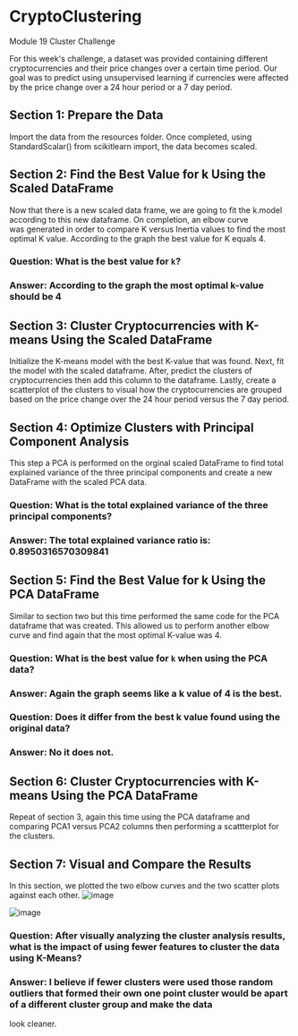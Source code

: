 # **CryptoClustering**
Module 19 Cluster Challenge

For this week's challenge, a dataset was provided containing different cryptocurrencies and their price changes over a certain time period. Our goal was to predict using unsupervised learning if currencies were affected by the price change over a 24 hour period or a 7 day period. 


## **Section 1: Prepare the Data**

Import the data from the resources folder. Once completed, using StandardScalar() from scikitlearn import, the data becomes scaled.


## **Section 2: Find the Best Value for k Using the Scaled DataFrame**

Now that there is a new scaled data frame, we are going to fit the k.model according to this new dataframe. On completion, an elbow curve  
was generated in order to compare K versus Inertia values to find the most optimal K value. According to the graph the best value for K equals 4.

### Question: What is the best value for `k`?
### Answer: According to the graph the most optimal k-value should be 4


## **Section 3: Cluster Cryptocurrencies with K-means Using the Scaled DataFrame**

Initialize the K-means model with the best K-value that was found. Next, fit the model with the scaled dataframe. After, predict the clusters of cryptocurrencies then
add this column to the dataframe. Lastly, create a scatterplot of the clusters to visual how the cryptocurrencies are grouped based on the price change over the 24 hour period
versus the 7 day period.

## **Section 4: Optimize Clusters with Principal Component Analysis**

This step a PCA is performed on the orginal scaled DataFrame to find total explained variance of the three principal components and create a new DataFrame with the 
scaled PCA data.

### Question: What is the total explained variance of the three principal components?
### Answer: The total explained variance ratio is: 0.8950316570309841

## **Section 5: Find the Best Value for k Using the PCA DataFrame**

Similar to section two but this time performed the same code for the PCA dataframe that was created. This allowed us to perform another elbow curve and find again that the most optimal 
K-value was 4.

### Question: What is the best value for `k` when using the PCA data?
### Answer: Again the graph seems like a k value of 4 is the best.

### Question: Does it differ from the best k value found using the original data?
### Answer: No it does not.

## **Section 6: Cluster Cryptocurrencies with K-means Using the PCA DataFrame**

Repeat of section 3, again this time using the PCA dataframe and comparing PCA1 versus PCA2 columns then performing a scattterplot for the clusters.

## **Section 7: Visual and Compare the Results** 
In this section, we plotted the two elbow curves and the two scatter plots against each other. 
![image](https://github.com/user-attachments/assets/659102c6-b290-4e9d-ac90-4fccb244596f)

![image](https://github.com/user-attachments/assets/68ffebff-d246-44fb-804d-cd9c02d69923)

### Question: After visually analyzing the cluster analysis results, what is the impact of using fewer features to cluster the data using K-Means?
### Answer: I believe if fewer clusters were used those random outliers that formed their own one point cluster would be apart of a different cluster group and make the data 
look cleaner.

